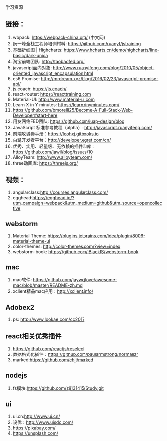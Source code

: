 学习资源
## 链接：
1. wbpack: https://webpack-china.org/ (中文网)
2. 阮一峰全栈工程师培训材料: https://github.com/ruanyf/jstraining
3. 基础折线图 | Highcharts: https://www.hcharts.cn/demo/highcharts/line-basic/dark-unica
4. 淘宝前端团队: http://taobaofed.org/
5. javascript面向对象: http://www.ruanyifeng.com/blog/2010/05/object-oriented_javascript_encapsulation.html
6. es6 Promise: http://mrdream.xyz/blog/2016/02/23/javascript-promise-api/
7. js.coach: https://js.coach/
8. react-router: https://reacttraining.com
9. Material-UI: http://www.material-ui.com
10. Learn X in Y minutes: https://learnxinyminutes.com/
11. https://github.com/bmorelli25/Become-A-Full-Stack-Web-Developer#start-here
12. 用友网络FED团队: https://github.com/iuap-design/blog
13. JavaScript 标准参考教程（alpha）: http://javascript.ruanyifeng.com/
14. 前端攻城狮手册：https://leohxj.gitbooks.io
15. 白鹭开发者平台：http://developer.egret.com/cn/
16. 优秀、实用、轻量级、无依赖的插件和库 : https://github.com/jawil/blog/issues/10
17. AlloyTeam: http://www.alloyteam.com/
18. three动画库: https://threejs.org/

## 视频：
1. angularclass:http://courses.angularclass.com/
2. egghead:https://egghead.io/?utm_campaign=webpack&utm_medium=github&utm_source=opencollective

## webstorm
1. Material Theme: https://plugins.jetbrains.com/idea/plugin/8006-material-theme-ui
2. color-themes: http://color-themes.com/?view=index
3. webstorm-book: https://github.com/iBlackIS/webstorm-book

## mac
1. mac软件: https://github.com/jaywcjlove/awesome-mac/blob/master/README-zh.md
2. xclient精品mac应用：http://xclient.info/

## Adobex2
1. ps: http://www.lookae.com/cc2017

## react相关优秀插件
1. https://github.com/reactjs/reselect
2. 数据格式化插件：https://github.com/paularmstrong/normalizr
3. marked:https://github.com/chjj/marked

## nodejs
1. fs模块:https://github.com/zjj131415/Study.git

## ui
1. ui.cn:http://www.ui.cn/
2. 设优：http://www.uisdc.com/
3. https://pixabay.com/
4. https://unsplash.com/
